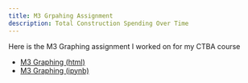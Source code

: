 ```yaml
---
title: M3 Grpahing Assignment
description: Total Construction Spending Over Time
---
```


Here is the M3 Graphing assignment I worked on for my CTBA course
- [M3 Graphing (html)](M3Graphing.html)
- [M3 Graphing (ipynb)](M3Graphing.ipynb)

